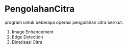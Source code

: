 # PengolahanCitra
 program untuk beberapa operasi pengolahan citra berikut:

1. Image Enhancement
2. Edge Detection
3. Binerisasi Citra
